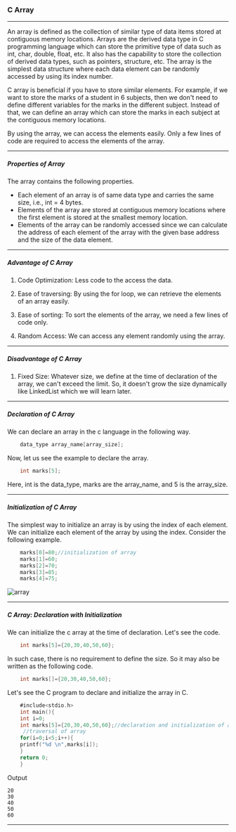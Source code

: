 ### C Array

------

An array is defined as the collection of similar type of data items stored at contiguous memory locations. Arrays are the derived data type in C programming language which can store the primitive type of data such as int, char, double, float, etc. It also has the capability to store the collection of derived data types, such as pointers, structure, etc. The array is the simplest data structure where each data element can be randomly accessed by using its index number.

C array is beneficial if you have to store similar elements. For example, if we want to store the marks of a student in 6 subjects, then we don't need to define different variables for the marks in the different subject. Instead of that, we can define an array which can store the marks in each subject at the contiguous memory locations.

By using the array, we can access the elements easily. Only a few lines of code are required to access the elements of the array.

-------

##### Properties of Array

The array contains the following properties.

   - Each element of an array is of same data type and carries the same size, i.e., int = 4 bytes.
   - Elements of the array are stored at contiguous memory locations where the first element is stored at the smallest memory location.
   - Elements of the array can be randomly accessed since we can calculate the address of each element of the array with the given base address and the size of the data element.
   
-----

##### Advantage of C Array

1) Code Optimization: Less code to the access the data.

2) Ease of traversing: By using the for loop, we can retrieve the elements of an array easily.

3) Ease of sorting: To sort the elements of the array, we need a few lines of code only.

4) Random Access: We can access any element randomly using the array.

-----------

##### Disadvantage of C Array

1) Fixed Size: Whatever size, we define at the time of declaration of the array, we can't exceed the limit. So, it doesn't grow the size dynamically like LinkedList which we will learn later.

-----------

##### Declaration of C Array

We can declare an array in the c language in the following way.
```objectivec
    data_type array_name[array_size];  
```
Now, let us see the example to declare the array.
```objectivec
    int marks[5];  
```
Here, int is the data_type, marks are the array_name, and 5 is the array_size.


--------

##### Initialization of C Array

The simplest way to initialize an array is by using the index of each element. We can initialize each element of the array by using the index. Consider the following example.
```objectivec
    marks[0]=80;//initialization of array  
    marks[1]=60;  
    marks[2]=70;  
    marks[3]=85;  
    marks[4]=75;
```

![array](https://static.javatpoint.com/cpages/images/arrayinitialization.png)  

------

##### C Array: Declaration with Initialization

We can initialize the c array at the time of declaration. Let's see the code.
```objectivec
    int marks[5]={20,30,40,50,60};  
```
In such case, there is no requirement to define the size. So it may also be written as the following code.
```objectivec
    int marks[]={20,30,40,50,60};  
```
Let's see the C program to declare and initialize the array in C.
```objectivec
    #include<stdio.h>  
    int main(){      
    int i=0;    
    int marks[5]={20,30,40,50,60};//declaration and initialization of array    
     //traversal of array    
    for(i=0;i<5;i++){      
    printf("%d \n",marks[i]);    
    }    
    return 0;  
    }    
```
Output
```
20
30
40
50
60
```

------

